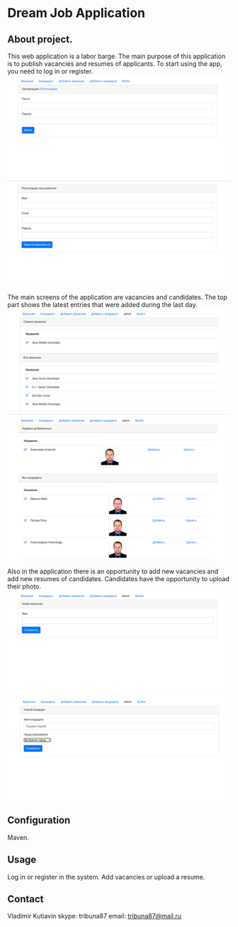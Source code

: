 # Dream Job Application

## About project.
This web application is a labor barge. The main purpose of this application is to publish vacancies and resumes of applicants.
To start using the app, you need to log in or register.
![Login](/images/1.png)
![Register](/images/2.png)

The main screens of the application are vacancies and candidates. 
The top part shows the latest entries that were added during the last day.
![Posts](/images/3.png)
![Candidates](/images/4.png)

Also in the application there is an opportunity to add new vacancies and add new resumes of candidates.
Candidates have the opportunity to upload their photo.
![AddPosts](/images/5.png)
![AddCandidates](/images/6.png)

## Configuration
Maven. 

## Usage
Log in or register in the system. Add vacancies or upload a resume.

## Contact
Vladimir Kutiavin 
skype: tribuna87
email: tribuna87@mail.ru


